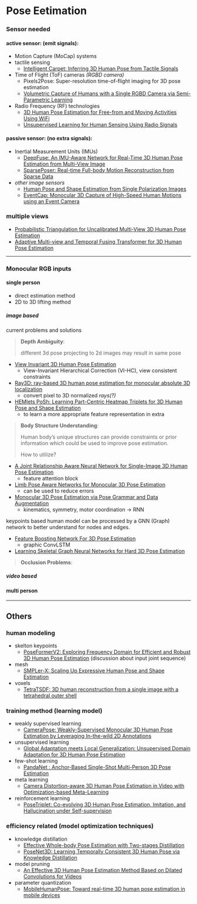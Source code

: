 
# Pose Eetimation

### Sensor needed

#### active sensor: (emit signals):

- Motion Capture (MoCap) systems
- tactile sensing
    - [Intelligent Carpet: Inferring 3D Human Pose from Tactile Signals](https://openaccess.thecvf.com/content/CVPR2021/papers/Luo_Intelligent_Carpet_Inferring_3D_Human_Pose_From_Tactile_Signals_CVPR_2021_paper.pdf)
- Time of Flight (ToF) cameras *(RGBD camera)*
    - Pixels2Pose: Super-resolution time-of-flight imaging for 3D pose estimation
    - [Volumetric Capture of Humans with a Single RGBD Camera via Semi-Parametric Learning](https://arxiv.org/abs/1905.12162)
- Radio Frequency (RF) technologies
    - [3D Human Pose Estimation for Free-from and Moving Activities Using WiFi](https://arxiv.org/abs/2204.07878)
    - [Unsupervised Learning for Human Sensing Using Radio Signals](https://arxiv.org/abs/2207.02370)

#### passive sensor: (no extra signals):

- Inertial Measurement Units (IMUs)
    - [DeepFuse: An IMU-Aware Network for Real-Time 3D Human Pose Estimation from Multi-View Image](https://arxiv.org/abs/1912.04071)
    - [SparsePoser: Real-time Full-body Motion Reconstruction from Sparse Data](https://arxiv.org/abs/2311.02191)
- *other image sensors*
    - [Human Pose and Shape Estimation from Single Polarization Images](https://arxiv.org/abs/2108.06834)
    - [EventCap: Monocular 3D Capture of High-Speed Human Motions using an Event Camera](https://arxiv.org/abs/1908.11505)

### multiple views

- [Probabilistic Triangulation for Uncalibrated Multi-View 3D Human Pose Estimation](https://arxiv.org/abs/2309.04756)
- [Adaptive Multi-view and Temporal Fusing Transformer for 3D Human Pose Estimation](https://arxiv.org/abs/2110.05092)

---

### **Monocular RGB inputs**

#### single person

- direct estimation method
-  2D to 3D lifting method

##### image based

current problems and solutions

> **Depth Ambiguity**:
> 
> different 3d pose projecting to 2d images may result in same pose

- [View Invariant 3D Human Pose Estimation](https://arxiv.org/abs/1901.10841)
  - View-Invariant Hierarchical Correction (VI-HC), view consistent constraints
- [Ray3D: ray-based 3D human pose estimation for monocular absolute 3D localization](https://arxiv.org/abs/2203.11471)
  - convert pixel to 3D normalized *rays(?)*
- [HEMlets PoSh: Learning Part-Centric Heatmap Triplets for 3D Human Pose and Shape Estimation](https://arxiv.org/abs/2003.04894)
  - to learn a more appropriate feature representation in extra


> **Body Structure Understanding**:
> 
> Human body’s unique structures can provide constraints or prior information which could be used to improve pose estimation. 
> 
> How to utilize?

- [A Joint Relationship Aware Neural Network for Single-Image 3D Human Pose Estimation](https://ieeexplore.ieee.org/document/8995784)
  - feature attention block
- [Limb Pose Aware Networks for Monocular 3D Pose Estimation](https://ieeexplore.ieee.org/abstract/document/9663053)
  - can be used to reduce errors
- [Monocular 3D Pose Estimation via Pose Grammar and Data Augmentation](https://ieeexplore.ieee.org/document/9450016)
  - kinematics, symmetry, motor coordination -> RNN

keypoints based human model can be processed by a GNN (Graph) network to better understand for nodes and edges.

- [Feature Boosting Network For 3D Pose Estimation](https://arxiv.org/abs/1901.04877)
  - graphic ConvLSTM
- [Learning Skeletal Graph Neural Networks for Hard 3D Pose Estimation](https://arxiv.org/abs/2108.07181)

> **Occlusion Problems**:
>
> 


##### video based



#### multi person



---

## Others

### human modeling

- skelton keypoints
  - [PoseFormerV2: Exploring Frequency Domain for Efficient and Robust 3D Human Pose Estimation](https://arxiv.org/abs/2303.17472) (discussion about input joint sequence)
- mesh
  - [SMPLer-X: Scaling Up Expressive Human Pose and Shape Estimation](https://arxiv.org/abs/2309.17448)
- voxels
  - [TetraTSDF: 3D human reconstruction from a single image with a tetrahedral outer shell](https://arxiv.org/abs/2004.10534)

### training method (learning model)

- weakly supervised learning
  - [CameraPose: Weakly-Supervised Monocular 3D Human Pose Estimation by Leveraging In-the-wild 2D Annotations](https://arxiv.org/abs/2301.02979)
- unsupervised learning
  - [Global Adaptation meets Local Generalization: Unsupervised Domain Adaptation for 3D Human Pose Estimation](https://arxiv.org/abs/2303.16456)
- few-shot learning
  - [PandaNet : Anchor-Based Single-Shot Multi-Person 3D Pose Estimation](https://arxiv.org/abs/2101.02471)
- meta learning
  - [Camera Distortion-aware 3D Human Pose Estimation in Video with Optimization-based Meta-Learning](https://arxiv.org/abs/2111.15056)
- reinforcement learning
  - [PoseTriplet: Co-evolving 3D Human Pose Estimation, Imitation, and Hallucination under Self-supervision](https://arxiv.org/abs/2203.15625)

### efficiency related (model optimization techniques)

- knowledge distillation
  - [Effective Whole-body Pose Estimation with Two-stages Distillation](https://arxiv.org/abs/2307.15880)
  - [PoseNet3D: Learning Temporally Consistent 3D Human Pose via Knowledge Distillation](https://arxiv.org/abs/2003.03473)
- model pruning
  - [An Effective 3D Human Pose Estimation Method Based on Dilated Convolutions for Videos](https://ieeexplore.ieee.org/document/8961588)
- parameter quantization
  - [MobileHumanPose: Toward real-time 3D human pose estimation in mobile devices](https://openaccess.thecvf.com/content/CVPR2021W/MAI/papers/Choi_MobileHumanPose_Toward_Real-Time_3D_Human_Pose_Estimation_in_Mobile_Devices_CVPRW_2021_paper.pdf)